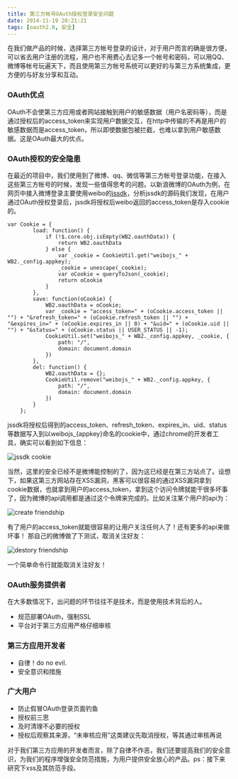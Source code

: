 ```yaml
---
title: 第三方帐号OAuth授权登录安全问题
date: 2014-11-19 20:21:21
tags: [oauth2.0, 安全]
---
```



在我们做产品的时候，选择第三方帐号登录的设计，对于用户而言的确是很方便，可以省去用户注册的流程，用户也不用费心去记多一个帐号和密码，可以用QQ、微博等帐号玩遍天下，而且使用第三方帐号系统可以更好的与第三方系统集成，更方便的与好友分享和互动。

### OAuth优点

OAuth不会使第三方应用或者网站接触到用户的敏感数据（用户名密码等），而是通过授权后的access_token来实现用户数据交互，在http中传输的不再是用户的敏感数据而是access_token，所以即使数据包被拦截，也难以拿到用户敏感数据。这是OAuth最大的优点。

### OAuth授权的安全隐患

在最近的项目中，我们使用到了微博、qq、微信等第三方帐号登录功能，在接入这些第三方帐号的时候，发现一些值得思考的问题。以新浪微博的OAuth为例，在网页中接入微博登录主要使用weibo的[jssdk](http://tjs.sjs.sinajs.cn/open/api/js/wb.js)，分析jssdk的源码我们发现，在用户通过OAuth授权登录后，jssdk将授权后weibo返回的access_token是存入cookie的。

<!--more-->

```
var Cookie = {
		load: function() {
			if (!$.core.obj.isEmpty(WB2.oauthData)) {
				return WB2.oauthData
			} else {
				var _cookie = CookieUtil.get("weibojs_" + WB2._config.appkey);
				_cookie = unescape(_cookie);
				var oCookie = queryToJson(_cookie);
				return oCookie
			}
		},
		save: function(oCookie) {
			WB2.oauthData = oCookie;
			var _cookie = "access_token=" + (oCookie.access_token || "") + "&refresh_token=" + (oCookie.refresh_token || "") + "&expires_in=" + (oCookie.expires_in || 0) + "&uid=" + (oCookie.uid || "") + "&status=" + (oCookie.status || USER_STATUS || -1);
			CookieUtil.set("weibojs_" + WB2._config.appkey, _cookie, {
				path: "/",
				domain: document.domain
			})
		},
		del: function() {
			WB2.oauthData = {};
			CookieUtil.remove("weibojs_" + WB2._config.appkey, {
				path: "/",
				domain: document.domain
			})
		}
	};
```

jssdk将授权后得到的access_token、refresh_token、expires_in、uid、status等数据写入到以weibojs_{appkey}命名的cookie中，通过chrome的开发者工具，确实可以看到如下信息：

![jssdk cookie](https://odxth7737.qnssl.com/jssdkcookie.jpg)

当然，这里的安全已经不是微博能控制的了，因为这已经是在第三方站点了。设想下，如果这第三方网站存在XSS漏洞，黑客可以很容易的通过XSS漏洞拿到cookie数据，也就拿到用户的access_token，拿到这个访问令牌就能干很多坏事了，因为微博的api调用都是通过这个令牌来完成的。比如关注某个用户的api为：

![create friendship](https://odxth7737.qnssl.com/createfri.jpg)

有了用户的access_token就能很容易的让用户关注任何人了！还有更多的api来做坏事！
那自己的微博做了下测试，取消关注好友：

![destory friendship](https://odxth7737.qnssl.com/destoryfri.jpg)

一个简单命令行就能取消关注好友！

### OAuth服务提供者

在大多数情况下，出问题的环节往往不是技术，而是使用技术背后的人。

- 规范部署OAuth，强制SSL
- 平台对于第三方应用严格仔细审核

### 第三方应用开发者

- 自律！do no evil.
- 安全意识和措施

### 广大用户

- 防止假冒OAuth登录页面钓鱼
- 授权前三思
- 及时清理不必要的授权
- 授权后观察其来源，“未审核应用”这类建议先取消授权，等其通过审核再说

对于我们第三方应用的开发者而言，除了自律不作恶，我们还要提高我们的安全意识，为我们的程序增强安全防范措施，为用户提供安全放心的产品。ps：接下来研究下xss及其防范手段。
